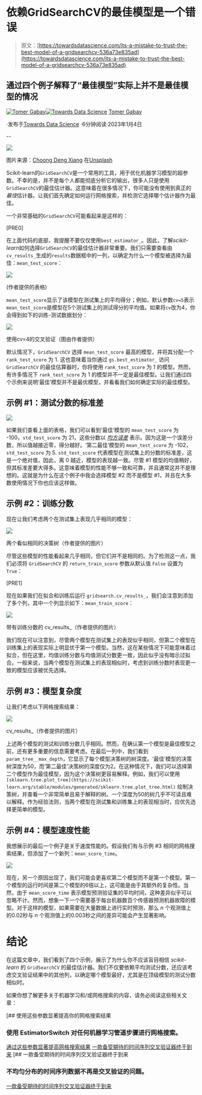 # 依赖GridSearchCV的最佳模型是一个错误

> 原文：[https://towardsdatascience.com/its-a-mistake-to-trust-the-best-model-of-a-gridsearchcv-536a73e835ad](https://towardsdatascience.com/its-a-mistake-to-trust-the-best-model-of-a-gridsearchcv-536a73e835ad)

## 通过四个例子解释了“最佳模型”实际上并不是最佳模型的情况

[](https://medium.com/@tomergabay?source=post_page-----536a73e835ad--------------------------------)[![Tomer Gabay](../Images/1fb1d408bc89415918c1aa6733df44e1.png)](https://medium.com/@tomergabay?source=post_page-----536a73e835ad--------------------------------)[](https://towardsdatascience.com/?source=post_page-----536a73e835ad--------------------------------)[![Towards Data Science](../Images/a6ff2676ffcc0c7aad8aaf1d79379785.png)](https://towardsdatascience.com/?source=post_page-----536a73e835ad--------------------------------) [Tomer Gabay](https://medium.com/@tomergabay?source=post_page-----536a73e835ad--------------------------------)

·发布于[Towards Data Science](https://towardsdatascience.com/?source=post_page-----536a73e835ad--------------------------------) ·6分钟阅读·2023年1月4日

--

![](../Images/e21cbcd59ca104b1b7dcf6a964510800.png)

图片来源：[Choong Deng Xiang](https://unsplash.com/@dengxiangs?utm_source=medium&utm_medium=referral) 在[Unsplash](https://unsplash.com/?utm_source=medium&utm_medium=referral)

Scikit-learn的`GridSearchCV`是一个常用的工具，用于优化机器学习模型的超参数。不幸的是，并不是每个人都能彻底分析它的输出，很多人只是使用`GridSearchCV`的最佳估计器。这意味着在很多情况下，你可能没有使用到真正的*最佳*估计器。让我们首先确定如何运行网格搜索，并检测它选择哪个估计器作为最佳。

一个非常基础的`GridSearchCV`可能看起来是这样的：

[PRE0]

在上面代码的底部，我提醒不要仅仅使用`best_estimator_`。因此，了解*scikit-learn*如何选择`GridSearchCV`的最佳估计器非常重要。我们只需要查看由`cv_results_`生成的`results`数据框中的一列，以确定为什么一个模型被选择为最佳：`mean_test_score`：

![](../Images/e3f72e88ebdad4f2b3b8c0c79dcd5ee0.png)

(作者提供的表格)

`mean_test_score`显示了该模型在测试集上的平均得分；例如，默认参数`cv=5`表示`mean_test_score`是模型在5个测试集上的测试得分的平均值。如果将`cv`改为4，你会得到如下的训练-测试数据划分：

![](../Images/d5cc913b44aad71b6fc4b0a933323760.png)

使用cv=4的交叉验证（图由作者提供）

默认情况下，`GridSearchCV` 选择 `mean_test_score` 最高的模型，并将其分配一个 `rank_test_score` 为 1\. 这也意味着当你通过 `gs.best_estimator_` 访问 `GridSearchCV` 的最佳估算器时，你将使用 `rank_test_score` 为 1 的模型。然而，有许多情况下 `rank_test_score` 为 1 的模型并不一定是最佳模型。让我们通过四个示例来说明‘最佳’模型并不是最优模型，并看看我们如何确定实际的最佳模型。

## 示例 #1：测试分数的标准差

![](../Images/f1e025803d12771b816ff29dd1d187a3.png)

如果我们查看上面的表格，我们可以看到‘最佳’模型的 `mean_test_score` 为 -100，`std_test_score` 为 21，这些分数以 [*均方误差*](https://en.wikipedia.org/wiki/Mean_absolute_error) 表示。因为这是一个误差分数，所以值越接近零，得分越好。‘第二最佳’模型的 `mean_test_score` 为 -102，`std_test_score` 为 5\. `std_test_score` 代表模型在测试集上的分数的标准差，这是一个绝对值，因此，离 0 越近，模型的表现越一致。尽管 #1 模型的均值稍好，但其标准差要大得多。这意味着模型的性能不够一致和可靠，并且通常这并不是理想的。这就是为什么在这个例子中我会选择模型 #2 而不是模型 #1，并且在大多数使用情况下你也应该这样做。

## 示例 #2：训练分数

现在让我们考虑两个在测试集上表现几乎相同的模型：

![](../Images/dcdd0597b82bafb3ebaf8b04e6c4b75b.png)

两个看似相同的决策树（作者提供的图片）

尽管这些模型的性能看起来几乎相同，但它们并不是相同的。为了检测这一点，我们必须将 `GridSearchCV` 的 `return_train_score` 参数从默认值 `False` 设置为 `True`：

[PRE1]

现在如果我们在拟合和训练后运行 `gridsearch.cv_results_`，我们会注意到添加了多个列，其中一个列显示如下：`mean_train_score`：

![](../Images/7fd7f6f20ae43583ee03fac768a66bdb.png)

带有训练分数的 cv_results_（作者提供的图片）

我们现在可以注意到，尽管两个模型在测试集上的表现似乎相同，但第二个模型在训练集上的表现实际上明显优于第一个模型。当然，这在某些情况下可能意味着过拟合，但在这里，均值训练分数与均值测试分数更一致，因此似乎没有暗示过拟合。一般来说，当两个模型在测试集上的表现相似时，考虑到训练分数时表现更一致的模型应该被优先选择。

## 示例 #3：模型复杂度

让我们考虑以下网格搜索结果：

![](../Images/a20a1e2c444bd705122c0b56d993fe6e.png)

cv_results_（作者提供的图片）

上述两个模型的测试和训练分数几乎相同。然而，在确认第一个模型是最佳模型之前，还有更多重要的信息需要考虑。在最后一列中，我们看到 `param_tree__max_depth`，它显示了每个模型决策树的树深度。‘最佳’模型的决策树深度为50，而‘第二最佳’决策树的深度仅为2。在这种情况下，我们可以选择第二个模型作为最佳模型，因为这个决策树更容易解释。例如，我们可以使用 `[sklearn.tree.plot_tree](https://scikit-learn.org/stable/modules/generated/sklearn.tree.plot_tree.html)` 绘制决策树，并查看一个非常简单且易于解释的树。一个深度为50的树几乎不可读且难以解释。作为经验法则，当两个模型在测试集和训练集上的表现相当时，应优先选择更简单的模型。

## 示例 #4：模型速度性能

我想展示的最后一个例子是关于速度性能的。假设我们有与示例 #3 相同的网格搜索结果，但添加了一个新列：`mean_score_time`。

![](../Images/9084cd7a094846ab02754b148d75848b.png)

现在，另一个原因出现了，我们可能会更喜欢第二个模型而不是第一个模型。第一个模型的运行时间是第二个模型的6倍以上，这可能是由于其额外的复杂性。当然，由于 `mean_score_time` 表示模型预测验证集的平均时间，这种差异似乎可以忽略不计。然而，想象一下一个需要基于每台机器数百个传感器预测机器故障的模型。对于这样的模型，如果需要在大量数据上进行实时预测，那么 *n* 个观测值上的0.02秒与 *n* 个观测值上的0.003秒之间的差异可能会产生显著影响。

# 结论

在这篇文章中，我们看到了四个示例，展示了为什么你不应该盲目相信 *scikit-learn* 的 `GridSearchCV` 的最佳估计器。我们不仅要依赖平均测试分数，还应该考虑交叉验证结果中的其他列，以确定哪个模型最好，尤其是在顶级模型的测试分数相似时。

如果你想了解更多关于机器学习和/或网格搜索的内容，请务必阅读这些相关文章：

[](/significantly-increase-your-grid-search-results-with-these-parameters-b096b3d158aa?source=post_page-----536a73e835ad--------------------------------) [## 使用这些参数显著提高你的网格搜索结果

### 使用 EstimatorSwitch 对任何机器学习管道步骤进行网格搜索。

[通过这些参数显著提高网格搜索结果](https://towardsdatascience.com/significantly-increase-your-grid-search-results-with-these-parameters-b096b3d158aa?source=post_page-----536a73e835ad--------------------------------) [一款备受期待的时间序列交叉验证器终于到来](https://towardsdatascience.com/a-highly-anticipated-time-series-cross-validator-is-finally-here-7dc99f672736?source=post_page-----536a73e835ad--------------------------------) [## 一款备受期待的时间序列交叉验证器终于到来

### 不均匀分布的时间序列数据不再是交叉验证的问题。

[一款备受期待的时间序列交叉验证器终于到来](https://towardsdatascience.com/a-highly-anticipated-time-series-cross-validator-is-finally-here-7dc99f672736?source=post_page-----536a73e835ad--------------------------------)
